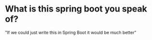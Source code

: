 # What is this spring boot you speak of?

"If we could just write this in Spring Boot it would be much better"

